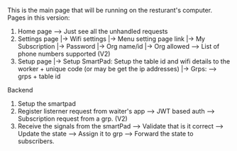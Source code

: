 This is the main page that will be running on the resturant's computer.
Pages in this version:
1. Home page --> Just see all the unhandled requests
2. Settings page
    |-> Wifi settings
    |-> Menu setting page link
    |-> My Subscription
    |-> Password
    |-> Org name/id
    |-> Org allowed --> List of phone numbers supported  (V2)
3. Setup page
    |-> Setup SmartPad: Setup the table id and wifi details to the worker + unique code (or may be get the ip addresses)
    |-> Grps: --> grps + table id


Backend
1. Setup the smartpad
2. Register listerner request from waiter's app --> JWT based auth --> Subscription request from a grp.  (V2)
3. Receive the signals from the smartPad --> Validate that is it correct --> Update the state --> Assign it to grp --> Forward the state to subscribers.
